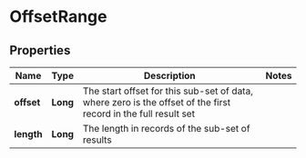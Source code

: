 
# OffsetRange

## Properties
Name | Type | Description | Notes
------------ | ------------- | ------------- | -------------
**offset** | **Long** | The start offset for this sub-set of data, where zero is the offset of the first record in the full result set | 
**length** | **Long** | The length in records of the sub-set of results | 




